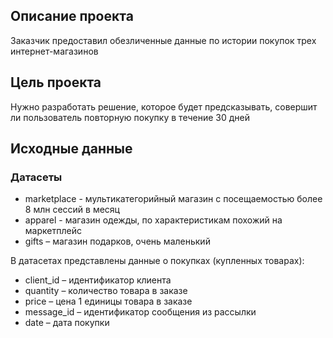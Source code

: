 ## Описание проекта

Заказчик предоставил обезличенные данные по истории покупок трех интернет-магазинов

## Цель проекта

Нужно разработать решение, которое будет предсказывать, совершит ли пользователь повторную покупку в течение 30 дней

## Исходные данные

### Датасеты

- marketplace - мультикатегорийный магазин с посещаемостью более 8 млн сессий в месяц
- apparel - магазин одежды, по характеристикам похожий на маркетплейс
- gifts – магазин подарков, очень маленький

В датасетах представлены данные о покупках (купленных товарах):

- client_id – идентификатор клиента
- quantity – количество товара в заказе
- price – цена 1 единицы товара в заказе
- message_id – идентификатор сообщения из рассылки
- date – дата покупки